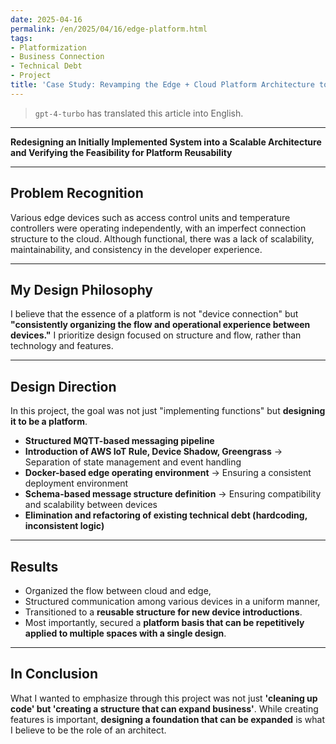 ```yaml
---
date: 2025-04-16
permalink: /en/2025/04/16/edge-platform.html
tags:
- Platformization
- Business Connection
- Technical Debt
- Project
title: 'Case Study: Revamping the Edge + Cloud Platform Architecture to Secure a Technological Foundation and Enable Scalable Replication'
---
```

> `gpt-4-turbo` has translated this article into English.

---
**Redesigning an Initially Implemented System into a Scalable Architecture and Verifying the Feasibility for Platform Reusability**

---

## Problem Recognition

Various edge devices such as access control units and temperature controllers were operating independently, with an imperfect connection structure to the cloud. Although functional, there was a lack of scalability, maintainability, and consistency in the developer experience.

---

## My Design Philosophy

I believe that the essence of a platform is not "device connection" but **"consistently organizing the flow and operational experience between devices."** I prioritize design focused on structure and flow, rather than technology and features.

---

## Design Direction

In this project, the goal was not just "implementing functions" but **designing it to be a platform**.

- **Structured MQTT-based messaging pipeline**
- **Introduction of AWS IoT Rule, Device Shadow, Greengrass** → Separation of state management and event handling
- **Docker-based edge operating environment** → Ensuring a consistent deployment environment
- **Schema-based message structure definition** → Ensuring compatibility and scalability between devices
- **Elimination and refactoring of existing technical debt (hardcoding, inconsistent logic)**

---

## Results

- Organized the flow between cloud and edge,
- Structured communication among various devices in a uniform manner,
- Transitioned to a **reusable structure for new device introductions**.
- Most importantly, secured a **platform basis that can be repetitively applied to multiple spaces with a single design**.

---

## In Conclusion

What I wanted to emphasize through this project was not just **'cleaning up code' but 'creating a structure that can expand business'**. While creating features is important, **designing a foundation that can be expanded** is what I believe to be the role of an architect.